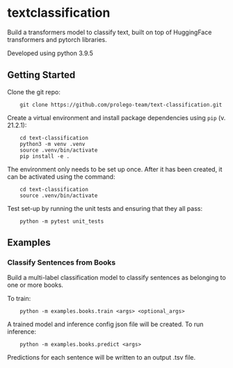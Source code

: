 # textclassification

Build a transformers model to classify text, built on top of HuggingFace transformers and pytorch libraries.

Developed using python 3.9.5

## Getting Started

Clone the git repo:

        git clone https://github.com/prolego-team/text-classification.git

Create a virtual environment and install package dependencies using `pip` (v. 21.2.1):

        cd text-classification
        python3 -m venv .venv
        source .venv/bin/activate
        pip install -e .

The environment only needs to be set up once. After it has been created, it can be activated using the command:

        cd text-classification
        source .venv/bin/activate

Test set-up by running the unit tests and ensuring that they all pass:

        python -m pytest unit_tests

## Examples

### Classify Sentences from Books

Build a multi-label classification model to classify sentences as belonging to one or more books.

To train:

        python -m examples.books.train <args> <optional_args>

A trained model and inference config json file will be created. To run inference:

        python -m examples.books.predict <args>

Predictions for each sentence will be written to an output .tsv file.
